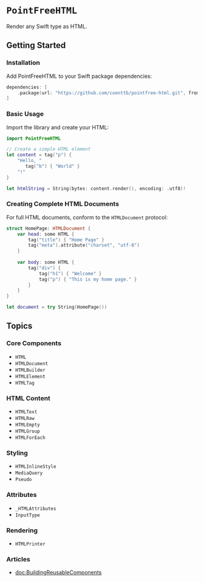 # ``PointFreeHTML``

Render any Swift type as HTML. 

## Getting Started

### Installation

Add PointFreeHTML to your Swift package dependencies:

```swift
dependencies: [
    .package(url: "https://github.com/coenttb/pointfree-html.git", from: "0.0.1")
]
```

### Basic Usage

Import the library and create your HTML:

```swift
import PointFreeHTML

// Create a simple HTML element
let content = tag("p") {
    "Hello, "
       tag("b") { "World" }
    "!"
}

let htmlString = String(bytes: content.render(), encoding: .utf8)!
```


### Creating Complete HTML Documents

For full HTML documents, conform to the `HTMLDocument` protocol:

```swift
struct HomePage: HTMLDocument {
    var head: some HTML {
        tag("title") { "Home Page" }
        tag("meta").attribute("charset", "utf-8")
    }
    
    var body: some HTML {
        tag("div") {
            tag("h1") { "Welcome" }
            tag("p") { "This is my home page." }
        }
    }
}

let document = try String(HomePage())
```

## Topics

### Core Components

- ``HTML``
- ``HTMLDocument``
- ``HTMLBuilder``
- ``HTMLElement``
- ``HTMLTag``

### HTML Content

- ``HTMLText``
- ``HTMLRaw``
- ``HTMLEmpty``
- ``HTMLGroup``
- ``HTMLForEach``

### Styling

- ``HTMLInlineStyle``
- ``MediaQuery``
- ``Pseudo``

### Attributes

- ``_HTMLAttributes``
- ``InputType``

### Rendering

- ``HTMLPrinter``

### Articles

- <doc:BuildingReusableComponents>
